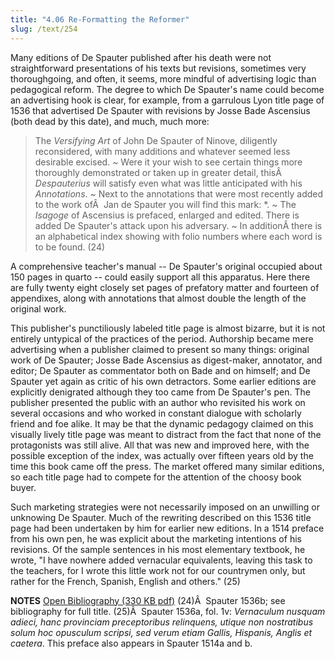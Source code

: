 ```yaml
---
title: "4.06 Re-Formatting the Reformer"
slug: /text/254
---
```

Many editions of De Spauter published after his death were not straightforward presentations of his texts but revisions, sometimes very thoroughgoing, and often, it seems, more mindful of advertising logic than pedagogical reform. The degree to which De Spauter's name could become an advertising hook is clear, for example, from a garrulous Lyon title page of 1536 that advertised De Spauter with revisions by Josse Bade Ascensius (both dead by this date), and much, much more:
<blockquote>The <em>Versifying Art</em> of John De Spauter of Ninove, diligently reconsidered, with many additions and whatever seemed less desirable excised.
~ Were it your wish to see certain things more thoroughly demonstrated or taken up in greater detail, thisÂ  <em>Despauterius</em> will satisfy even what was little anticipated with his <em>Annotations</em>.
~ Next to the annotations that were most recently added to the work ofÂ  Jan de Spauter you will find this mark: *.
~ The <em>Isagoge</em> of Ascensius is prefaced, enlarged and edited. There is added De Spauter's attack upon his adversary.
~ In additionÂ there is an alphabetical index showing with folio numbers where each word is to be found. (24)</blockquote>
A comprehensive teacher's manual -- De Spauter's original occupied about 150 pages in quarto -- could easily support all this apparatus. Here there are fully twenty eight closely set pages of prefatory matter and fourteen of appendixes, along with annotations that almost double the length of the original work.

This publisher's punctiliously labeled title page is almost bizarre, but it is not entirely untypical of the practices of the period. Authorship became mere advertising when a publisher claimed to present so many things: original work of De Spauter; Josse Bade Ascensius as digest-maker, annotator, and editor; De Spauter as commentator both on Bade and on himself; and De Spauter yet again as critic of his own detractors. Some earlier editions are explicitly denigrated although they too came from De Spauter's pen. The publisher presented the public with an author who revisited his work on several occasions and who worked in constant dialogue with scholarly friend and foe alike. It may be that the dynamic pedagogy claimed on this visually lively title page was meant to distract from the fact that none of the protagonists was still alive. All that was new and improved here, with the possible exception of the index, was actually over fifteen years old by the time this book came off the press. The market offered many similar editions, so each title page had to compete for the attention of the choosy book buyer.

Such marketing strategies were not necessarily imposed on an unwilling or unknowing De Spauter. Much of the rewriting described on this 1536 title page had been undertaken by him for earlier new editions. In a 1514 preface from his own pen, he was explicit about the marketing intentions of his revisions. Of the sample sentences in his most elementary textbook, he wrote, "I have nowhere added vernacular equivalents, leaving this task to the teachers, for I wrote this little work not for our countrymen only, but rather for the French, Spanish, English and others." (25)

<strong>NOTES</strong>
<a href="http://www.humanismforsale.org/bibliography.pdf" target="new">Open Bibliography (330 KB pdf)</a>
(24)Â  Spauter 1536b; see bibliography for full title.
(25)Â  Spauter 1536a, fol. 1v: <em>Vernaculum nusquam adieci, hanc provinciam preceptoribus relinquens, utique non nostratibus solum hoc opusculum scripsi, sed verum etiam Gallis, Hispanis, Anglis et caetera</em>. This preface also appears in Spauter 1514a and b.
